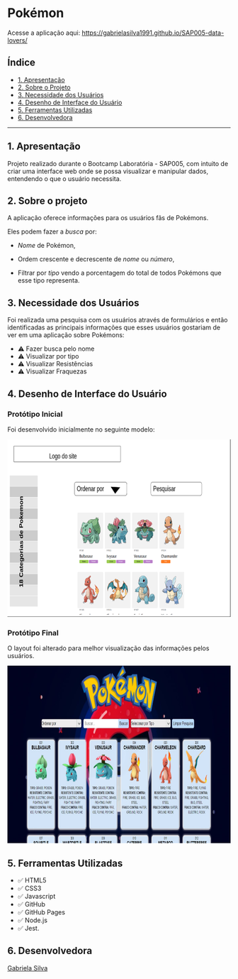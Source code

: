 # Pokémon

Acesse a aplicação aqui: https://gabrielasilva1991.github.io/SAP005-data-lovers/

## Índice

* [1. Apresentação](#1-apresentação)
* [2. Sobre o Projeto](#2-sobre-o-projeto)
* [3. Necessidade dos Usuários](#3-necessidade-dos-usuários)
* [4. Desenho de Interface do Usuário](#4-desenho-de-interface-do-usuário)
* [5. Ferramentas Utilizadas](#7-ferramentas-utilizadas)
* [6. Desenvolvedora](#8-desenvolvedora)

***

## 1. Apresentação

Projeto realizado durante o Bootcamp Laboratória - SAP005, com intuito de criar uma interface web onde se possa visualizar e manipular dados, entendendo o que o usuário necessita.

## 2. Sobre o projeto

A aplicação oferece informações para os usuários fãs de Pokémons.

Eles podem fazer a _busca_ por:

* _Nome_ de Pokémon, 

* Ordem crescente e decrescente de _nome_ ou _número_,

* Filtrar por _tipo_ vendo a porcentagem do total de todos Pokémons que esse tipo representa.

## 3. Necessidade dos Usuários

Foi realizada uma pesquisa com os usuários através de formulários e então identificadas as principais informações que esses usuários gostariam de ver em uma aplicação sobre Pokémons:

- :warning: Fazer busca pelo nome
- :warning: Visualizar por tipo
- :warning: Visualizar Resistências 
- :warning: Visualizar Fraquezas

## 4. Desenho de Interface do Usuário 

### Protótipo Inicial

Foi desenvolvido inicialmente  no seguinte modelo:

<p align="center">
  <img src="./src/image/prototipo01.jpg" height="400px">
</p>

<!-- ![prototipo](/src/image/prototipo01.jpg) -->

### Protótipo Final

O layout foi alterado para melhor visualização das informações pelos usuários.

<p align="center">
  <img src="./src/image/prototipo02.jpg" height="400px">
</p>

<!-- ![prototipo](/src/image/prototipo02.jpg) -->

## 5. Ferramentas Utilizadas

- ✅ HTML5
- ✅ CSS3
- ✅ Javascript
- ✅ GitHub
- ✅ GitHub Pages
- ✅ Node.js
- ✅ Jest.

## 6. Desenvolvedora 

[Gabriela Silva](https://github.com/gabrielasilva1991)
